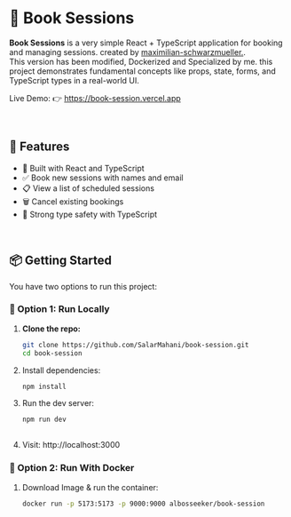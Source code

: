 # 📘 Book Sessions

**Book Sessions** is a very simple React + TypeScript application for booking and managing sessions. created by [maximilian-schwarzmueller.](https://github.com/mschwarzmueller).<br>
This version has been modified, Dockerized and Specialized by me.
this project demonstrates fundamental concepts like props, state, forms, and TypeScript types in a real-world UI.

Live Demo: 👉 https://book-session.vercel.app

<br>

## 🚀 Features

- 🧠 Built with React and TypeScript
- ✅ Book new sessions with names and email
- 📋 View a list of scheduled sessions
- 🗑 Cancel existing bookings
- 🧪 Strong type safety with TypeScript

<br>

## 📦 Getting Started

You have two options to run this project:


### 🔧 Option 1: Run Locally 

1. **Clone the repo:**
   ```bash
   git clone https://github.com/SalarMahani/book-session.git
   cd book-session
   
2. Install dependencies:
   ```bash
   npm install
   
3. Run the dev server:
   ```bash
   npm run dev
     
4. Visit: http://localhost:3000


### 🔧 Option 2: Run With Docker

1. Download Image & run the container:
   ```bash
   docker run -p 5173:5173 -p 9000:9000 albosseeker/book-session
